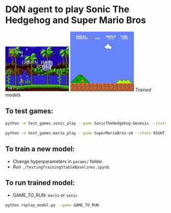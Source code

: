 # DQN agent to play Sonic The Hedgehog and Super Mario Bros

<p align="left">
  <img src="results\sonic.gif" width="200">
  <img src="results\mario.gif" width="200">
  <i>Trained models</i>
</p>

## To test games:

```sh
python -m test_games.sonic_play --game SonicTheHedgehog-Genesis --state GreenHillZone.Act1 --scenario contest
```

```sh
python -m test_games.mario_play --game SuperMarioBros-v0 --state RIGHT_ONLY
```
## To train a new model:
*   Change hyperparameters in `params/` folder.
*   Run `./TestingTrainingStableBaselines.ipynb`.

## To run trained model:
*   GAME_TO_RUN: `mario` or `sonic` 
```sh
python replay_model.py --game GAME_TO_RUN
```

